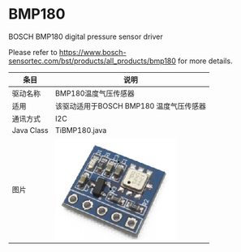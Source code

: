 # BMP180
BOSCH BMP180 digital pressure sensor driver 

Please refer to <https://www.bosch-sensortec.com/bst/products/all_products/bmp180> for more details.

| 条目         | 说明                          |
| ---------- | --------------------------- |
| 驱动名称       | BMP180温度气压传感器               |
| 适用         | 该驱动适用于BOSCH BMP180 温度气压传感器  |
| 通讯方式       | I2C                         |
| Java Class | TiBMP180.java               |
| 图片         | ![bmp180](./img/bmp180.png) |

